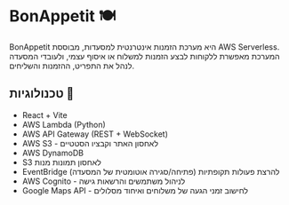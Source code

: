 # BonAppetit 🍽️

BonAppetit היא מערכת הזמנות אינטרנטית למסעדות, מבוססת AWS Serverless.  
המערכת מאפשרת ללקוחות לבצע הזמנות למשלוח או איסוף עצמי, ולעובדי המסעדה לנהל את התפריט, ההזמנות והשליחים.

## טכנולוגיות 🚀

- React + Vite
- AWS Lambda (Python)
- AWS API Gateway (REST + WebSocket)
- AWS S3 - לאחסון האתר וקבציו הסטטיים
- AWS DynamoDB
- S3 לאחסון תמונות מנות
- EventBridge להרצת פעולות תקופתיות (פתיחה/סגירה אוטומטית של המסעדה)
- AWS Cognito - לניהול משתמשים והרשאות גישה
- Google Maps API - לחישוב זמני הגעה של משלוחים ואיחוד מסלולים
